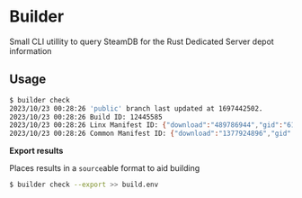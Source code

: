 # Builder

Small CLI utillity to query SteamDB for the Rust Dedicated Server depot information

## Usage

```sh
$ builder check
2023/10/23 00:28:26 'public' branch last updated at 1697442502.
2023/10/23 00:28:26 Build ID: 12445585
2023/10/23 00:28:26 Linx Manifest ID: {"download":"489786944","gid":"6107145083830036397","size":"889161339"}
2023/10/23 00:28:26 Common Manifest ID: {"download":"1377924896","gid":"6661281094410849912","size":"5380483257"}
```

**Export results**

Places results in a `source`able format to aid building

```sh
$ builder check --export >> build.env
```